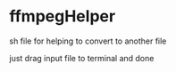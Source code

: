 # ffmpegHelper
sh file for helping to convert to another file

just drag input file to terminal and done